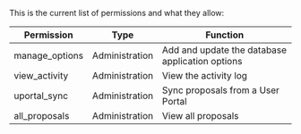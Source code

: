 This is the current list of permissions and what they allow:

| Permission     | Type           | Function                                        |
|----------------|----------------|-------------------------------------------------|
| manage_options | Administration | Add and update the database application options |
| view_activity  | Administration | View the activity log                           |
| uportal_sync   | Administration | Sync proposals from a User Portal               |
| all_proposals  | Administration | View all proposals                              |
